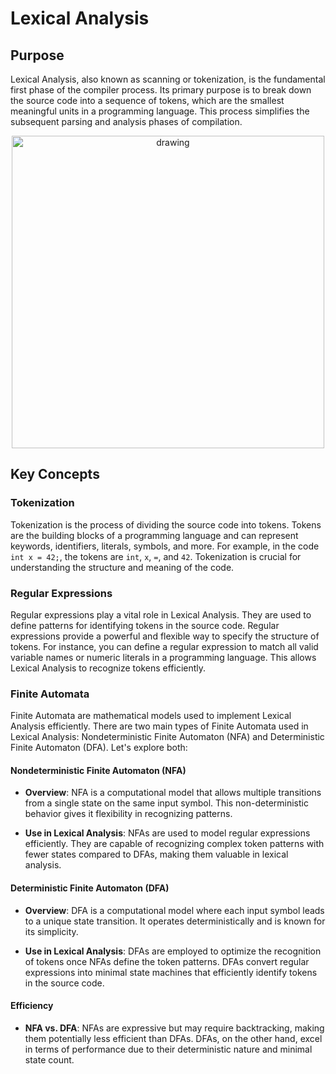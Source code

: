 # Lexical Analysis

## Purpose

Lexical Analysis, also known as scanning or tokenization, is the fundamental first phase of the compiler process. Its primary purpose is to break down the source code into a sequence of tokens, which are the smallest meaningful units in a programming language. This process simplifies the subsequent parsing and analysis phases of compilation.

<div align="center">
<img src="https://github.com/sergiobriito/compiler-design/assets/64617586/3747b83a-cdb8-4333-9e6b-185888889ad5" alt="drawing" width="500"/>
</div>


## Key Concepts

### Tokenization

Tokenization is the process of dividing the source code into tokens. Tokens are the building blocks of a programming language and can represent keywords, identifiers, literals, symbols, and more. For example, in the code `int x = 42;`, the tokens are `int`, `x`, `=`, and `42`. Tokenization is crucial for understanding the structure and meaning of the code.

### Regular Expressions

Regular expressions play a vital role in Lexical Analysis. They are used to define patterns for identifying tokens in the source code. Regular expressions provide a powerful and flexible way to specify the structure of tokens. For instance, you can define a regular expression to match all valid variable names or numeric literals in a programming language. This allows Lexical Analysis to recognize tokens efficiently.

### Finite Automata

Finite Automata are mathematical models used to implement Lexical Analysis efficiently. There are two main types of Finite Automata used in Lexical Analysis: Nondeterministic Finite Automaton (NFA) and Deterministic Finite Automaton (DFA). Let's explore both:

#### Nondeterministic Finite Automaton (NFA)

- **Overview**: NFA is a computational model that allows multiple transitions from a single state on the same input symbol. This non-deterministic behavior gives it flexibility in recognizing patterns.

- **Use in Lexical Analysis**: NFAs are used to model regular expressions efficiently. They are capable of recognizing complex token patterns with fewer states compared to DFAs, making them valuable in lexical analysis.

#### Deterministic Finite Automaton (DFA)

- **Overview**: DFA is a computational model where each input symbol leads to a unique state transition. It operates deterministically and is known for its simplicity.

- **Use in Lexical Analysis**: DFAs are employed to optimize the recognition of tokens once NFAs define the token patterns. DFAs convert regular expressions into minimal state machines that efficiently identify tokens in the source code.

#### Efficiency

- **NFA vs. DFA**: NFAs are expressive but may require backtracking, making them potentially less efficient than DFAs. DFAs, on the other hand, excel in terms of performance due to their deterministic nature and minimal state count.

